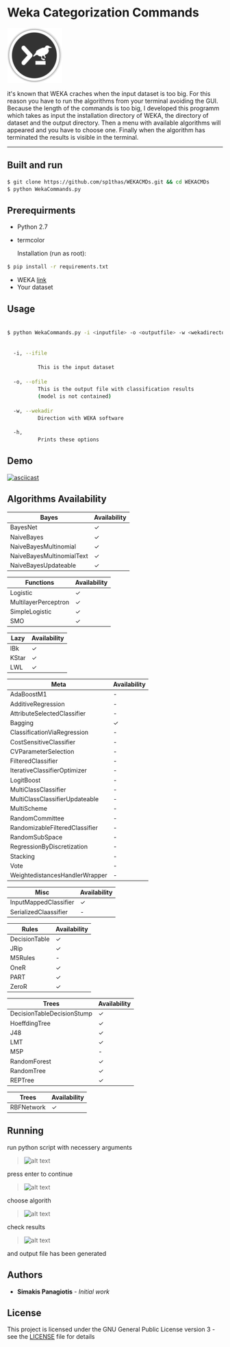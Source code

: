 #  Weka Categorization Commands
![logo](logo.png)

it's known that WEKA craches when the input dataset is too big. For this reason you have to run the algorithms from your terminal avoiding the GUI. Because the length of the commands is too big, I developed this programm which takes as input the installation directory of WEKA, the directory of dataset and the output directory. Then a menu with available algorithms will appeared and you have to choose one. Finally when the algorithm has terminated the results is visible in the terminal.

---

## Built and run

```bash
$ git clone https://github.com/sp1thas/WEKACMDs.git && cd WEKACMDs
$ python WekaCommands.py
```

## Prerequirments
 - Python 2.7
  - termcolor

    Installation (run as root):

```bash
$ pip install -r requirements.txt
```

 - WEKA [link](http://www.cs.waikato.ac.nz/ml/weka/)
 - Your dataset

## Usage
```bash

$ python WekaCommands.py -i <inputfile> -o <outputfile> -w <wekadirectory>
```
```bash

  -i, --ifile

          This is the input dataset

  -o, --ofile
          This is the output file with classification results
          (model is not contained)

  -w, --wekadir
          Direction with WEKA software

  -h,
          Prints these options

```


## Demo

[![asciicast](https://asciinema.org/a/101836.png)](https://asciinema.org/a/101836)


## Algorithms Availability



| Bayes                     | Availability |
|---------------------------|--------------|
| BayesNet                  |       ✓      |
| NaiveBayes                |       ✓      |
| NaiveBayesMultinomial     |       ✓      |
| NaiveBayesMultinomialText |       ✓      |
| NaiveBayesUpdateable      |       ✓      |


| Functions            | Availability |
|----------------------|--------------|
| Logistic             |       ✓      |
| MultilayerPerceptron |       ✓      |
| SimpleLogistic       |       ✓      |
| SMO                  |       ✓      |


| Lazy  | Availability |
|-------|--------------|
| IBk   |       ✓      |
| KStar |       ✓      |
| LWL   |       ✓      |

| Meta                           | Availability |
|--------------------------------|--------------|
| AdaBoostM1                     |       -      |
| AdditiveRegression             |       -      |
| AttributeSelectedClassifier    |       -      |
| Bagging                        |       ✓      |
| ClassificationViaRegression    |       -      |
| CostSensitiveClassifier        |       -      |
| CVParameterSelection           |       -      |
| FilteredClassifier             |       -      |
| IterativeClassifierOptimizer   |       -      |
| LogitBoost                     |       -      |
| MultiClassClassifier           |       -      |
| MultiClassClassifierUpdateable |       -      |
| MultiScheme                    |       -      |
| RandomCommittee                |       -      |
| RandomizableFilteredClassifier |       -      |
| RandomSubSpace                 |       -      |
| RegressionByDiscretization     |       -      |
| Stacking                       |       -      |
| Vote                           |       -      |
| WeightedistancesHandlerWrapper |       -      |


| Misc                  | Availability |
|-----------------------|--------------|
| InputMappedClassifier |       ✓      |
| SerializedClaassifier |       -      |

| Rules         | Availability |
|---------------|--------------|
| DecisionTable |       ✓      |
| JRip          |       ✓      |
| M5Rules       |       -      |
| OneR          |       ✓      |
| PART          |       ✓      |
| ZeroR         |       ✓      |

| Trees                      | Availability |
|----------------------------|--------------|
| DecisionTableDecisionStump |       ✓      |
| HoeffdingTree              |       ✓      |
| J48                        |       ✓      |
| LMT                        |       ✓      |
| M5P                        |       -      |
| RandomForest               |       ✓      |
| RandomTree                 |       ✓      |
| REPTree                    |       ✓      |

| Trees      | Availability |
|------------|--------------|
| RBFNetwork |       ✓      |


## Running

run python script with necessery arguments
> ![alt text](https://github.com/sp1thas/WEKAcategorizationCMDs/raw/master/screenshots/1.png "run script")

press enter to continue
> ![alt text](https://github.com/sp1thas/WEKAcategorizationCMDs/raw/master/screenshots/2.png "enter to continue")

choose algorith
> ![alt text](https://github.com/sp1thas/WEKAcategorizationCMDs/raw/master/screenshots/3.png "choose algorithm")

check results
> ![alt text](https://github.com/sp1thas/WEKAcategorizationCMDs/raw/master/screenshots/4.png "see results")

and output file has been generated
## Authors

* **Simakis Panagiotis** - *Initial work*

## License

This project is licensed under the GNU General Public License version 3 - see the [LICENSE](LICENSE) file for details
